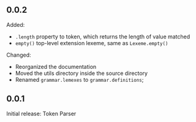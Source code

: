 ## 0.0.2

Added:
- `.length` property to token, which returns the length of value matched
- `empty()` top-level extension lexeme, same as `Lexeme.empty()`

Changed:
- Reorganized the documentation
- Moved the utils directory inside the source directory
- Renamed `grammar.lemexes` to `grammar.definitions`;

## 0.0.1

Initial release: Token Parser
